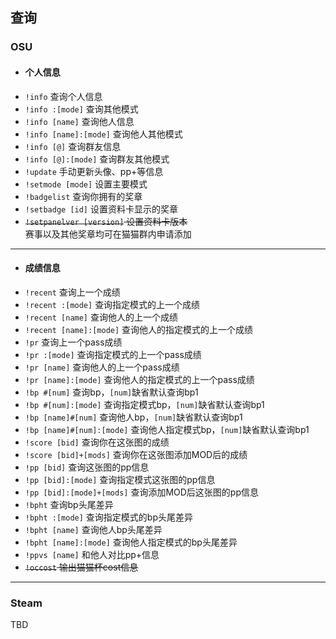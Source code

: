 ## 查询

### OSU
+ #### 个人信息
* `!info` 查询个人信息
* `!info :[mode]` 查询其他模式
* `!info [name]` 查询他人信息
* `!info [name]:[mode]` 查询他人其他模式
* `!info [@]` 查询群友信息
* `!info [@]:[mode]` 查询群友其他模式
* `!update` 手动更新头像、pp+等信息
* `!setmode [mode]` 设置主要模式
* `!badgelist` 查询你拥有的奖章
* `!setbadge [id]` 设置资料卡显示的奖章
* <s> `!setpanelver [version]` 设置资料卡版本 </s><br>
赛事以及其他奖章均可在猫猫群内申请添加
-----------------
+ #### 成绩信息
* `!recent` 查询上一个成绩
* `!recent :[mode]` 查询指定模式的上一个成绩
* `!recent [name]` 查询他人的上一个成绩
* `!recent [name]:[mode]` 查询他人的指定模式的上一个成绩
* `!pr` 查询上一个pass成绩
* `!pr :[mode]` 查询指定模式的上一个pass成绩
* `!pr [name]` 查询他人的上一个pass成绩
* `!pr [name]:[mode]` 查询他人的指定模式的上一个pass成绩
* `!bp #[num]` 查询bp，`[num]`缺省默认查询bp1
* `!bp #[num]:[mode]` 查询指定模式bp，`[num]`缺省默认查询bp1
* `!bp [name]#[num]` 查询他人bp，`[num]`缺省默认查询bp1
* `!bp [name]#[num]:[mode]` 查询他人指定模式bp，`[num]`缺省默认查询bp1
* `!score [bid]` 查询你在这张图的成绩
* `!score [bid]+[mods]` 查询你在这张图添加MOD后的成绩
* `!pp [bid]` 查询这张图的pp信息
* `!pp [bid]:[mode]` 查询指定模式这张图的pp信息
* `!pp [bid]:[mode]+[mods]` 查询添加MOD后这张图的pp信息
* `!bpht` 查询bp头尾差异
* `!bpht :[mode]` 查询指定模式的bp头尾差异
* `!bpht [name]` 查询他人bp头尾差异
* `!bpht [name]:[mode]` 查询他人指定模式的bp头尾差异
* `!ppvs [name]` 和他人对比pp+信息
* <s> `!occost` 输出猫猫杯cost信息 </s>
----------------
### Steam

TBD
